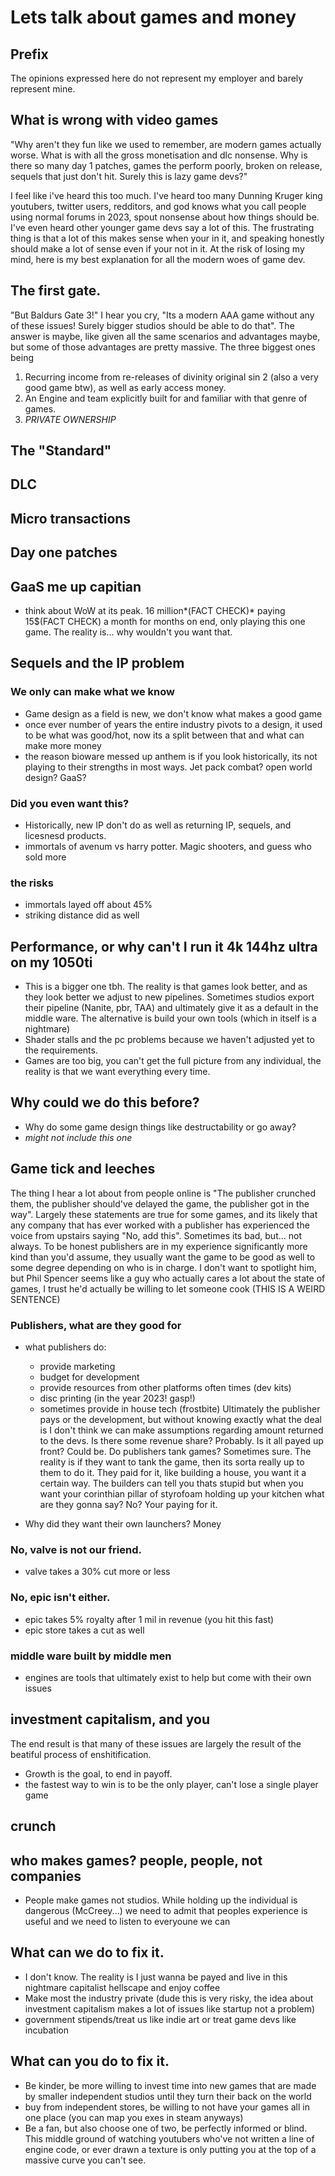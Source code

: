 # Lets talk about games and money

## Prefix
The opinions expressed here do not represent my employer and barely represent mine.

## What is wrong with video games
"Why aren't they fun like we used to remember, are modern games actually worse. What is with all the gross monetisation and dlc nonsense. Why is there so many day 1 patches, games the perform poorly, broken on release, sequels that just don't hit. Surely this is lazy game devs?"

I feel like i've heard this too much. I've heard too many Dunning Kruger king youtubers, twitter users, redditors, and god knows what you call people using normal forums in 2023, spout nonsense about how things should be. I've even heard other younger game devs say a lot of this. The frustrating thing is that a lot of this makes sense when your in it, and speaking honestly should make a lot of sense even if your not in it. At the risk of losing my mind, here is my best explanation for all the modern woes of game dev. 



## The first gate.
"But Baldurs Gate 3!" I hear you cry, "Its a modern AAA game without any of these issues! Surely bigger studios should be able to do that". The answer is maybe, like given all the same scenarios and advantages maybe, but some of those advantages are pretty massive. The three biggest ones being

 1. Recurring income from re-releases of divinity original sin 2 (also a very good game btw), as well as early access money.
 2. An Engine and team explicitly built for and familiar with that genre of games.
 3. *PRIVATE OWNERSHIP* 


## The "Standard"

## DLC

## Micro transactions

## Day one patches

## GaaS me up capitian
- think about WoW at its peak. 16 million*(FACT CHECK)* paying 15$(FACT CHECK) a month for months on end, only playing this one game. The reality is... why wouldn't you want that. 

## Sequels and the IP problem
### We only can make what we know
 - Game design as a field is new, we don't know what makes a good game
 - once ever number of years the entire industry pivots to a design, it used to be what was good/hot, now its a split between that and what can make more money
 - the reason bioware messed up anthem is if you look historically, its not playing to their strengths in most ways. Jet pack combat? open world design? GaaS? 

### Did you even want this?
 - Historically, new IP don't do as well as returning IP, sequels, and licesnesd products.
 - immortals of avenum vs harry potter. Magic shooters, and guess who sold more

### the risks
 - immortals layed off about 45%
 - striking distance did as well

## Performance, or why can't I run it 4k 144hz ultra on my 1050ti
 - This is a bigger one tbh. The reality is that games look better, and as they look better we adjust to new pipelines. Sometimes studios export their pipeline (Nanite, pbr, TAA) and ultimately give it as a default in the middle ware. The alternative is build your own tools (which in itself is a nightmare)
 - Shader stalls and the pc problems because we haven't adjusted yet to the requirements.
 - Games are too big, you can't get the full picture from any individual, the reality is that we want everything every time. 


## Why could we do this before?
 - Why do some game design things like destructability or go away?
 - *might not include this one*

## Game tick and leeches
The thing I hear a lot about from people online is "The publisher crunched them, the publisher should've delayed the game, the publisher got in the way". Largely these statements are true for some games, and its likely that any company that has ever worked with a publisher has experienced the voice from upstairs saying "No, add this". Sometimes its bad, but... not always. To be honest publishers are in my experience significantly more kind than you'd assume, they usually want the game to be good as well to some degree depending on who is in charge. I don't want to spotlight him, but Phil Spencer seems like a guy who actually cares a lot about the state of games, I trust he'd actually be willing to let someone cook (THIS IS A WEIRD SENTENCE)
### Publishers, what are they good for
- what publishers do:
    - provide marketing
    - budget for development
    - provide resources from other platforms often times (dev kits)
    - disc printing (in the year 2023! gasp!)
    - sometimes provide in house tech (frostbite)
Ultimately the publisher pays or the development, but without knowing exactly what the deal is I don't think we can make assumptions regarding amount returned to the devs. Is there some revenue share? Probably. Is it all payed up front? Could be. Do publishers tank games? Sometimes sure.
The reality is if they want to tank the game, then its sorta really up to them to do it. They paid for it, like building a house, you want it a certain way. The builders can tell you thats stupid but when you want your corinthian pillar of styrofoam holding up your kitchen what are they gonna say? No? Your paying for it.

- Why did they want their own launchers? Money
### No, valve is not our friend.
- valve takes a 30% cut more or less
### No, epic isn't either.
- epic takes 5% royalty after 1 mil in revenue (you hit this fast)
- epic store takes a cut as well
### middle ware built by middle men
- engines are tools that ultimately exist to help but come with their own issues

## investment capitalism, and you
The end result is that many of these issues are largely the result of the beatiful process of enshitification. 
- Growth is the goal, to end in payoff.
- the fastest way to win is to be the only player, can't lose a single player game

## crunch

## who makes games? people, people, not companies
- People make games not studios. While holding up the individual is dangerous (McCreey...) we need to admit that peoples experience is useful and we need to listen to everyoune we can

## What can we do to fix it.
- I don't know. The reality is I just wanna be payed and live in this nightmare capitalist hellscape and enjoy coffee 
- Make most the industry private (dude this is very risky, the idea about investment capitalism makes a lot of issues like startup not a problem)
- government stipends/treat us like indie art or treat game devs like incubation

## What can you do to fix it.
- Be kinder, be more willing to invest time into new games that are made by smaller independent studios until they turn their back on the world
- buy from independent stores, be willing to not have your games all in one place (you can map you exes in steam anyways)
- Be a fan, but also choose one of two, be perfectly informed or blind. This middle ground of watching youtubers who've not written a line of engine code, or ever drawn a texture is only putting you at the top of a massive curve you can't see.
